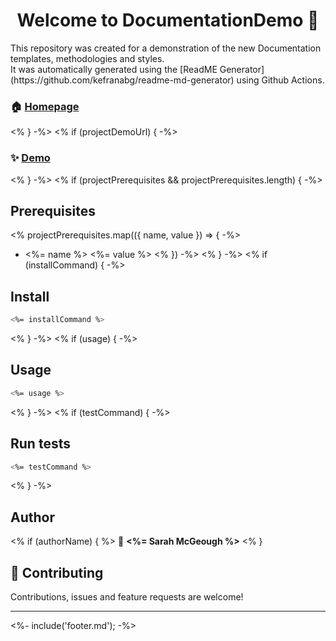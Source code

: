 # 

<h1 align="center">Welcome to DocumentationDemo 👋</h1>
<p>
This repository was created for a demonstration of the new Documentation templates, methodologies and styles.
<br>
It was automatically generated using the [ReadME Generator] (https://github.com/kefranabg/readme-md-generator) using Github Actions. 
  <br>
  


### 🏠 [Homepage](<%= projectHomepage %>)
<% } -%>
<% if (projectDemoUrl) { -%>

### ✨ [Demo](<%= projectDemoUrl %>)
<% } -%>
<% if (projectPrerequisites && projectPrerequisites.length) { -%>

## Prerequisites

<% projectPrerequisites.map(({ name, value }) => { -%>
- <%= name %> <%= value %>
<% }) -%>
<% } -%>
<% if (installCommand) { -%>

## Install

```sh
<%= installCommand %>
```
<% } -%>
<% if (usage) { -%>

## Usage

```sh
<%= usage %>
```
<% } -%>
<% if (testCommand) { -%>

## Run tests

```sh
<%= testCommand %>
```
<% } -%>


## Author
<% if (authorName) { %>
👤 **<%= Sarah McGeough %>**
<% }

## 🤝 Contributing

Contributions, issues and feature requests are welcome!<br />

***
<%- include('footer.md'); -%>
